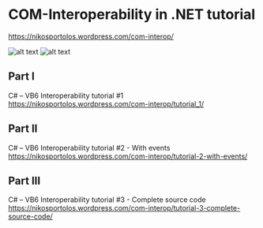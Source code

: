 # COM-Interoperability in .NET tutorial

https://nikosportolos.wordpress.com/com-interop/

![alt text](https://nikosportolos.files.wordpress.com/2017/07/dotnet_logo-min.jpg)
![alt text](https://nikosportolos.files.wordpress.com/2017/07/visual_basic_6-0_logo-min.png?w=197&h=195)


## Part I
C# – VB6 Interoperability tutorial #1
https://nikosportolos.wordpress.com/com-interop/tutorial_1/

## Part II
C# – VB6 Interoperability tutorial #2 - With events
https://nikosportolos.wordpress.com/com-interop/tutorial-2-with-events/

## Part III
C# – VB6 Interoperability tutorial #3 - Complete source code
https://nikosportolos.wordpress.com/com-interop/tutorial-3-complete-source-code/
